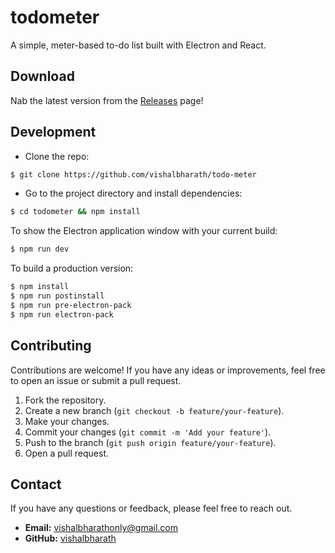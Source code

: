 # todometer

A simple, meter-based to-do list built with Electron and React.

## Download

Nab the latest version from the [Releases](https://github.com/vishalbharath/todo-meter) page!

## Development

- Clone the repo:

```bash
$ git clone https://github.com/vishalbharath/todo-meter
```

- Go to the project directory and install dependencies:

```bash
$ cd todometer && npm install
```

To show the Electron application window with your current build:

```bash
$ npm run dev
```

To build a production version:

```bash
$ npm install
$ npm run postinstall
$ npm run pre-electron-pack
$ npm run electron-pack
```

## Contributing

Contributions are welcome! If you have any ideas or improvements, feel free to open an issue or submit a pull request.

1. Fork the repository.
2. Create a new branch (`git checkout -b feature/your-feature`).
3. Make your changes.
4. Commit your changes (`git commit -m 'Add your feature'`).
5. Push to the branch (`git push origin feature/your-feature`).
6. Open a pull request.



## Contact

If you have any questions or feedback, please feel free to reach out.

- **Email:** vishalbharathonly@gmail.com
- **GitHub:** [vishalbharath](https://github.com/vishalbharath)
